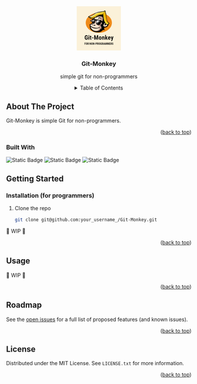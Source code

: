 <a name="readme-top"></a>

<!-- PROJECT LOGO -->
<br />
<div align="center">
    <a href="https://www.designevo.com/jp/">
        <img src="logo/logo.png" alt="Logo" width="120" height="120">
    </a>
    <h3 align="center">Git-Monkey</h3>
    <p align="center">simple git for non-programmers</p>
</div>

<!-- TABLE OF CONTENTS -->
<details align="center">
    <summary>Table of Contents</summary>
    <div class="ulc">
        <ol type="i" style="inside">
        <li><a href="#about-the-project">About The Project</a></li>
        <li><a href="#getting-started">Getting Started</a></li>
        <li><a href="#usage">Usage</a></li>
        <li><a href="#roadmap">Roadmap</a></li>
        <li><a href="#license">License</a></li>
        </ol>
    </div>
</details>

<!-- ABOUT THE PROJECT -->
## About The Project
Git-Monkey is simple Git for non-programmers.


<p align="right">(<a href="#readme-top">back to top</a>)</p>

### Built With
<img alt="Static Badge" src="https://img.shields.io/badge/C%2B%2B-17-blue?logo=c%2B%2B&logoColor=blue">
<img alt="Static Badge" src="https://img.shields.io/badge/C%23-12-512BD4?logo=sharp&logoColor=512BD4">
<img alt="Static Badge" src="https://img.shields.io/badge/.NET-8-purple?logo=.net&logoColor=512BD4">
<br/>

<!-- GETTING STARTED -->
## Getting Started

### Installation (for programmers)
1. Clone the repo
    ```sh
    git clone git@github.com:your_username_/Git-Monkey.git
    ```
🚧 WIP 🚧
<p align="right">(<a href="#readme-top">back to top</a>)</p>



<!-- USAGE EXAMPLES -->
## Usage
🚧 WIP 🚧

<p align="right">(<a href="#readme-top">back to top</a>)</p>



<!-- ROADMAP -->
## Roadmap
See the [open issues](https://github.com/anman6347/Git-Monkey/issues) for a full list of proposed features (and known issues).

<p align="right">(<a href="#readme-top">back to top</a>)</p>

<!-- LICENSE -->
## License

Distributed under the MIT License. See `LICENSE.txt` for more information.

<p align="right">(<a href="#readme-top">back to top</a>)</p>
